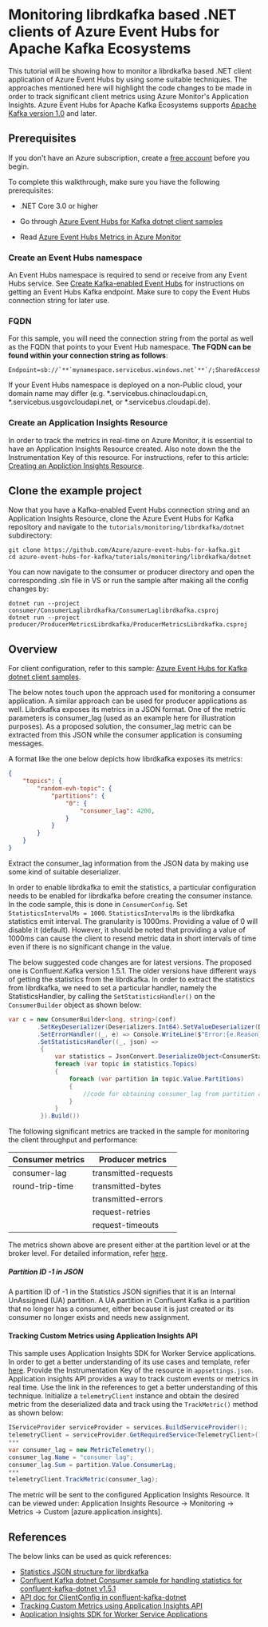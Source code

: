 # Monitoring librdkafka based .NET clients of Azure Event Hubs for Apache Kafka Ecosystems

This tutorial will be showing how to monitor a librdkafka based .NET client application of Azure Event Hubs by using some suitable techniques. The approaches mentioned here will highlight the code changes to be made in order to track significant client metrics using Azure Monitor's Application Insights. Azure Event Hubs for Apache Kafka Ecosystems supports [Apache Kafka version 1.0](https://kafka.apache.org/10/documentation.html) and later. 

## Prerequisites

If you don't have an Azure subscription, create a [free account](https://azure.microsoft.com/free/?ref=microsoft.com&utm_source=microsoft.com&utm_medium=docs&utm_campaign=visualstudio) before you begin.

To complete this walkthrough, make sure you have the following prerequisites:

- .NET Core 3.0 or higher 

- Go through [Azure Event Hubs for Kafka dotnet client samples](https://github.com/Azure/azure-event-hubs-for-kafka/tree/master/quickstart/dotnet)
- Read [Azure Event Hubs Metrics in Azure Monitor](https://docs.microsoft.com/en-us/azure/event-hubs/event-hubs-metrics-azure-monitor)

### Create an Event Hubs namespace

An Event Hubs namespace is required to send or receive from any Event Hubs service. See [Create Kafka-enabled Event Hubs](https://docs.microsoft.com/azure/event-hubs/event-hubs-create-kafka-enabled) for instructions on getting an Event Hubs Kafka endpoint. Make sure to copy the Event Hubs connection string for later use.

### FQDN

For this sample, you will need the connection string from the portal as well as the FQDN that points to your Event Hub namespace. **The FQDN can be found within your connection string as follows**:

```
Endpoint=sb://`**`mynamespace.servicebus.windows.net`**`/;SharedAccessKeyName=XXXXXX;SharedAccessKey=XXXXXX
```

If your Event Hubs namespace is deployed on a non-Public cloud, your domain name may differ (e.g. *.servicebus.chinacloudapi.cn, *.servicebus.usgovcloudapi.net, or *.servicebus.cloudapi.de).

### Create an Application Insights Resource

In order to track the metrics in real-time on Azure Monitor, it is essential to have an Application Insights Resource created. Also note down the the Instrumentation Key of this resource. For instructions, refer to this article: [Creating an Appliction Insights Resource](https://docs.microsoft.com/en-us/azure/azure-monitor/app/create-new-resource).

## Clone the example project

Now that you have a Kafka-enabled Event Hubs connection string and an Application Insights Resource, clone the Azure Event Hubs for Kafka repository and navigate to the `tutorials/monitoring/librdkafka/dotnet` subdirectory:

```
git clone https://github.com/Azure/azure-event-hubs-for-kafka.git
cd azure-event-hubs-for-kafka/tutorials/monitoring/librdkafka/dotnet
```

You can now navigate to the consumer or producer directory and open the corresponding .sln file in VS or run the sample after making all the config changes by:

```
dotnet run --project consumer/ConsumerLaglibrdkafka/ConsumerLaglibrdkafka.csproj
dotnet run --project producer/ProducerMetricsLibrdkafka/ProducerMetricsLibrdkafka.csproj
```

## Overview 

For client configuration, refer to this sample:  [Azure Event Hubs for Kafka dotnet client samples](https://github.com/Azure/azure-event-hubs-for-kafka/tree/master/quickstart/dotnet).

The below notes touch upon the approach used for monitoring a consumer application. A similar approach can be used for producer applications as well. Librdkafka exposes its metrics in a JSON format. One of the metric parameters is consumer_lag (used as an example here for illustration purposes). As a proposed solution, the consumer_lag metric can be extracted from this JSON while the consumer application is consuming messages.

A format like the one below depicts how librdkafka exposes its metrics:

```json
{ 
    "topics": { 
        "random-evh-topic": { 
            "partitions": { 
                "0": { 
                    "consumer_lag": 4200, 
                } 
            } 
        } 
    } 
} 
```

Extract the consumer_lag information from the JSON data by making use some kind of suitable deserializer. 

In order to enable librdkafka to emit the statistics, a particular configuration needs to be enabled for librdkafka before creating the consumer instance. In the code sample, this is done in `ConsumerConfig`. Set `StatisticsIntervalMs = 1000`. `StatisticsIntervalMs` is the librdkafka statistics emit interval. The granularity is 1000ms. Providing a value of 0 will disable it (default). However, it should be noted that providing a value of 1000ms can cause the client to resend metric data in short intervals of time even if there is no significant change in the value.

The below suggested code changes are for latest versions. The proposed one is Confluent.Kafka version 1.5.1. The older versions have different ways of getting the statistics from the librdkafka. In order to extract the statistics from librdkafka, we need to set a particular handler, namely the StatisticsHandler, by calling the `SetStatisticsHandler()` on the `ConsumerBuilder` object as shown below:

```c#
var c = new ConsumerBuilder<long, string>(conf)
        .SetKeyDeserializer(Deserializers.Int64).SetValueDeserializer(Deserializers.Utf8)
        .SetErrorHandler((_, e) => Console.WriteLine($"Error:{e.Reason}"))
        .SetStatisticsHandler((_, json) => 
         { 
             var statistics = JsonConvert.DeserializeObject<ConsumerStatistics>(json); 
             foreach (var topic in statistics.Topics) 
             { 
                 foreach (var partition in topic.Value.Partitions) 
                 { 
                     //code for obtaining consumer_lag from partition and tracking using the Application Insights API 
                 } 
             } 
         }).Build()) 
```

The following significant metrics are tracked in the sample for monitoring the client throughput and performance:

| Consumer metrics | Producer metrics     |
| ---------------- | -------------------- |
| consumer-lag     | transmitted-requests |
| round-trip-time  | transmitted-bytes    |
|                  | transmitted-errors   |
|                  | request-retries      |
|                  | request-timeouts     |

The metrics shown above are present either at the partition level or at the broker level. For detailed information, refer [here](https://github.com/edenhill/librdkafka/blob/master/STATISTICS.md).

##### Partition ID -1 in JSON

A partition ID of -1 in the Statistics JSON signifies that it is an Internal UnAssigned (UA) partition. A UA partition in Confluent Kafka is a partition that no longer has a consumer, either because it is just created or its consumer no longer exists and needs new assignment.

#### Tracking Custom Metrics using Application Insights API

This sample uses Application Insights SDK for Worker Service applications. In order to get a better understanding of its use cases and template, refer [here](https://docs.microsoft.com/en-us/azure/azure-monitor/app/worker-service). Provide the Instrumentation Key of the resource in `appsettings.json`. Application insights API provides a way to track custom events or metrics in real time. Use the link in the references to get a better understanding of this technique. Initialize a `telemetryClient` instance and obtain the desired metric from the deserialized data and track using the `TrackMetric()` method as shown below:

```c#
IServiceProvider serviceProvider = services.BuildServiceProvider(); 
telemetryClient = serviceProvider.GetRequiredService<TelemetryClient>(); 
***
var consumer_lag = new MetricTelemetry(); 
consumer_lag.Name = "consumer lag"; 
consumer_lag.Sum = partition.Value.ConsumerLag; 
***
telemetryClient.TrackMetric(consumer_lag); 
```

The metric will be sent to the configured Application Insights Resource. It can be viewed under: Application Insights Resource -> Monitoring -> Metrics -> Custom [azure.application.insights]. 

## References

The below links can be used as quick references:

- [Statistics JSON structure for librdkafka](https://github.com/edenhill/librdkafka/blob/master/STATISTICS.md)
- [Confluent Kafka dotnet Consumer sample for handling statistics for confluent-kafka-dotnet v1.5.1](https://github.com/confluentinc/confluent-kafka-dotnet/blob/master/examples/Consumer/Program.cs)
- [API doc for ClientConfig in confluent-kafka-dotnet](https://docs.confluent.io/current/clients/confluent-kafka-dotnet/api/Confluent.Kafka.ClientConfig.html#Confluent_Kafka_ClientConfig_StatisticsIntervalMs)
- [Tracking Custom Metrics using Application Insights API](https://docs.microsoft.com/en-us/azure/azure-monitor/app/api-custom-events-metrics)
- [Application Insights SDK for Worker Service Applications](https://docs.microsoft.com/en-us/azure/azure-monitor/app/worker-service)